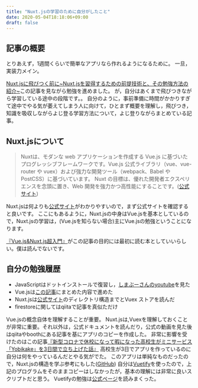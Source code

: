 ```yaml
---
title: "Nuxt.jsの学習のために自分がしたこと"
date: 2020-05-04T18:18:06+09:00
draft: false
---
```



## 記事の概要

とりあえず，1週間くらいで簡単なアプリなら作れるようになるために。
一旦，実装力メイン。

[Nuxt.jsに飛びつく前に~Nuxt.jsを習得するための前提技術と、その勉強方法の紹介~](https://qiita.com/kyohei_ai/items/763b0c228a8451c68865)この記事を見ながら勉強を進めました。
が，自分はあくまで飛びつきながら学習している途中の段階です。。
自分のように，事前準備に時間がかかりすぎて途中でやる気が萎えてしまう人に向けて，ひとまず概要を理解し，飛びつき，知識を吸収しながらよじ登る学習方法について，よじ登りながらまとめている記事。

## Nuxt.jsについて

> Nuxtは、モダンな web アプリケーションを作成する Vue.js に基づいたプログレッシブフレームワークです。Vue.js 公式ライブラリ（vue、vue-router や vuex）および強力な開発ツール（webpack、Babel や PostCSS）に基づいています。 Nuxt の目標は、優れた開発者エクスペリエンスを念頭に置き、Web 開発を強力かつ高性能にすることです。([公式サイト](https://ja.nuxtjs.org/guide/))

Nuxt.jsは何よりも[公式サイト](https://ja.nuxtjs.org/guide/)がわかりやすいので，まず公式サイトを確認すると良いです。
ここにもあるように，Nuxt.jsの中身はVue.jsを基本としているので，Nuxt.jsの学習は，(Vue.jsを知らない場合)主にVue.jsの勉強ということになります。

[『Vue.js&Nuxt.js超入門』](https://www.amazon.co.jp/gp/product/B07X6F1C2P/ref=as_li_tl?ie=UTF8&camp=247&creative=1211&creativeASIN=B07X6F1C2P&linkCode=as2&tag=newt0-22&linkId=182ba8193eba8bdf672a078fe7f871c8)がこの記事の目的には最初に読む本としていいらしい。僕は読んでないです。

## 自分の勉強履歴

* JavaScriptはドットインストールで復習し，[しまぶーさんのyoutube](https://www.youtube.com/channel/UCti6dG0zSAetLGGYcgNML4Q)を見た
* Vue.jsは[この記事](https://www.tsumar.com/blog/vuejsdotinstall/)にまとめた内容で進めた
* Nuxt.jsは[公式サイト](https://ja.nuxtjs.org/guide/)のディレクトリ構造までとVuex ストアを読んだ
* firestoreに関してはqiitaで記事を真似ただけ

Vue.jsの概念自体を理解することが重要。
Nuxt.jsは,Vuexを理解しておくことが非常に重要。それ以外は，公式ドキュメントを読んだり，公式の動画を見た後はqiitaやboothにある記事を基にアプリのコピーを作成した。
非常に影響を受けたのはこの記事[『新型コロナで休校になって暇になった高校生がミニサービス「Yobikake」を3日間で立ち上げた話』](https://qiita.com/nztm/items/2de55be97ac1de9a435b)
高校生が3日でアプリを作っているのに自分は何をやっているんだとやる気がでた。
このアプリは単純なものだったので，Nuxt.jsの構造を学ぶ参考にもした([GitHub](https://github.com/nztm/Yobikake))
自分は[Vuetify](https://vuetifyjs.com/ja/)を使ったので，上記のプログラムをそのままコピーはしなかったが，基本の理解には非常に良いスクリプトだと思う。
Vuetifyの勉強は[公式ページ](https://vuetifyjs.com/ja/components/cards/)を読みまくった。
